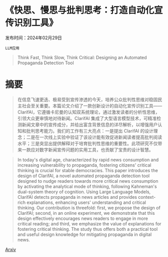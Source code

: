 # 《快思、慢思与批判思考：打造自动化宣传识别工具》

发布时间：2024年02月29日

`LLM应用`

> Think Fast, Think Slow, Think Critical: Designing an Automated Propaganda Detection Tool

# 摘要

> 在信息飞速更迭、极易受到宣传渗透的今天，培养公众批判性思维对稳固民主社会至关重要。本篇论文介绍了一款创新设计的自动化宣传识别工具——ClarifAI，它遵循卡尼曼的认知双系统理论，通过激发读者的分析性思维，引领大众更审慎地对待新闻。ClarifAI 集成了大型语言模型技术，可精准检测新闻文章中的宣传成分，并给出富含背景信息的详尽解析，以增强用户认知和批判思考能力。我们的工作有三大亮点：一是提出 ClarifAI 的设计理念；二是在一次线上实验中验证了该设计能有效促进新闻读者提高批判阅读水平；三是突显出提供解释对于培育批判性思维的重要性。此项研究不仅带来一款应对数字新闻宣传问题的实用工具，也贡献了宝贵的设计智慧。

> In today's digital age, characterized by rapid news consumption and increasing vulnerability to propaganda, fostering citizens' critical thinking is crucial for stable democracies. This paper introduces the design of ClarifAI, a novel automated propaganda detection tool designed to nudge readers towards more critical news consumption by activating the analytical mode of thinking, following Kahneman's dual-system theory of cognition. Using Large Language Models, ClarifAI detects propaganda in news articles and provides context-rich explanations, enhancing users' understanding and critical thinking. Our contribution is threefold: first, we propose the design of ClarifAI; second, in an online experiment, we demonstrate that this design effectively encourages news readers to engage in more critical reading; and third, we emphasize the value of explanations for fostering critical thinking. The study thus offers both a practical tool and useful design knowledge for mitigating propaganda in digital news.

[Arxiv](https://arxiv.org/abs/2402.19135)